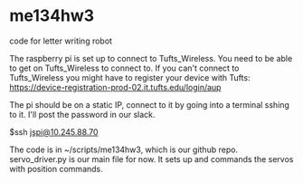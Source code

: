 # me134hw3
code for letter writing robot 

The raspberry pi is set up to connect to Tufts_Wireless. You need to be able to get on Tufts_Wireless to connect to. If you can't connect to Tufts_Wireless you might have to register your device with Tufts: https://device-registration-prod-02.it.tufts.edu/login/aup

The pi should be on a static IP, connect to it by going into a terminal sshing to it. I'll post the password in our slack. 

$ssh jspi@10.245.88.70

The code is in ~/scripts/me134hw3, which is our github repo. servo_driver.py is our main file for now. It sets up and commands the servos with position commands. 